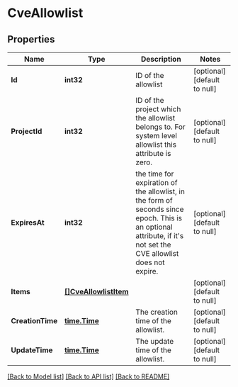 # CveAllowlist

## Properties
Name | Type | Description | Notes
------------ | ------------- | ------------- | -------------
**Id** | **int32** | ID of the allowlist | [optional] [default to null]
**ProjectId** | **int32** | ID of the project which the allowlist belongs to.  For system level allowlist this attribute is zero. | [optional] [default to null]
**ExpiresAt** | **int32** | the time for expiration of the allowlist, in the form of seconds since epoch.  This is an optional attribute, if it&#39;s not set the CVE allowlist does not expire. | [optional] [default to null]
**Items** | [**[]CveAllowlistItem**](CVEAllowlistItem.md) |  | [optional] [default to null]
**CreationTime** | [**time.Time**](time.Time.md) | The creation time of the allowlist. | [optional] [default to null]
**UpdateTime** | [**time.Time**](time.Time.md) | The update time of the allowlist. | [optional] [default to null]

[[Back to Model list]](../README.md#documentation-for-models) [[Back to API list]](../README.md#documentation-for-api-endpoints) [[Back to README]](../README.md)


